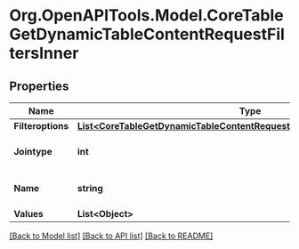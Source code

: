 # Org.OpenAPITools.Model.CoreTableGetDynamicTableContentRequestFiltersInner

## Properties

Name | Type | Description | Notes
------------ | ------------- | ------------- | -------------
**Filteroptions** | [**List&lt;CoreTableGetDynamicTableContentRequestFiltersInnerFilteroptionsInner&gt;**](CoreTableGetDynamicTableContentRequestFiltersInnerFilteroptionsInner.md) |  | [optional] 
**Jointype** | **int** | Type of join for filter values | [optional] [default to null]
**Name** | **string** | Name of the filter | [optional] [default to "null"]
**Values** | **List&lt;Object&gt;** |  | [optional] 

[[Back to Model list]](../README.md#documentation-for-models) [[Back to API list]](../README.md#documentation-for-api-endpoints) [[Back to README]](../README.md)


